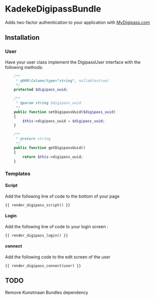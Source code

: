 # KadekeDigipassBundle

Adds two-factor authentication to your application with [MyDigipass.com](http://www.mydigipass.com)

## Installation


### User

Have your user class implement the DigipassUser interface with the following methods:

```PHP
    /**
     * @ORM\Column(type="string", nullable=true)
     */
    protected $digipass_uuid;

    /**
     * @param string $digipass_uuid
     */
    public function setDigipassUuid($digipass_uuid)
    {
        $this->digipass_uuid = $digipass_uuid;
    }

    /**
     * @return string
     */
    public function getDigipassUuid()
    {
        return $this->digipass_uuid;
    }
```

### Templates

#### Script

Add the following line of code to the bottom of your page

```twig
{{ render_digipass_script() }}
```

#### Login

Add the following line of code to your login screen :

```twig
{{ render_digipass_login() }}
```

#### connect

Add the following code to the edit screen of the user

```twig
{{ render_digipass_connect(user) }}
```

## TODO

Remove Kunstmaan Bundles dependency